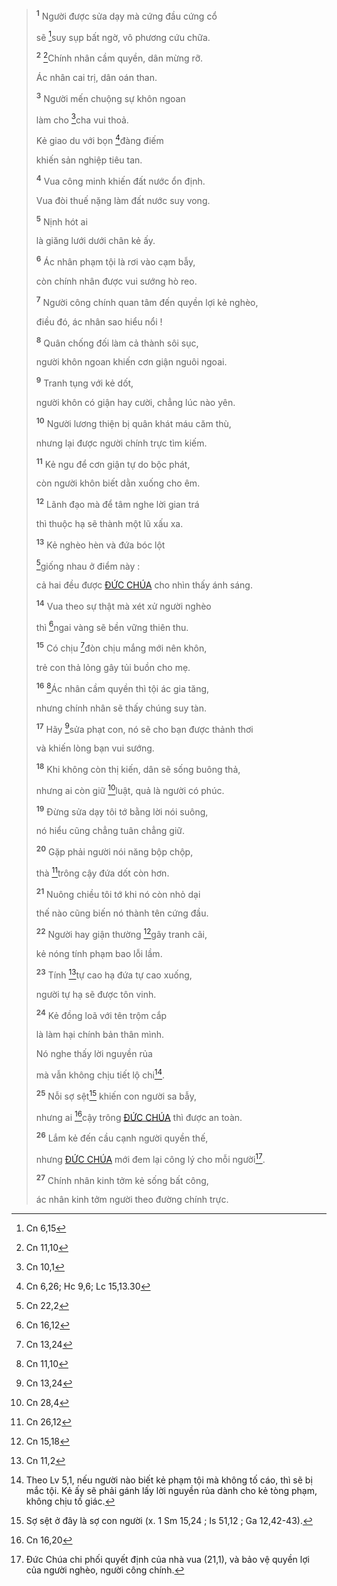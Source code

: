 > <sup><b>1</b></sup> Người được sửa dạy mà cứng đầu cứng cổ
>
> sẽ [^1@-4fb27129-f6f1-444e-b3d1-6dfaa4df5616]suy sụp bất ngờ, vô phương cứu chữa.
>
> <sup><b>2</b></sup> [^2@-4fb27129-f6f1-444e-b3d1-6dfaa4df5616]Chính nhân cầm quyền, dân mừng rỡ.
>
> Ác nhân cai trị, dân oán than.
>
> <sup><b>3</b></sup> Người mến chuộng sự khôn ngoan
>
> làm cho [^3@-4fb27129-f6f1-444e-b3d1-6dfaa4df5616]cha vui thoả.
>
> Kẻ giao du với bọn [^4@-4fb27129-f6f1-444e-b3d1-6dfaa4df5616]đàng điếm
>
> khiến sản nghiệp tiêu tan.
>
> <sup><b>4</b></sup> Vua công minh khiến đất nước ổn định.
>
> Vua đòi thuế nặng làm đất nước suy vong.
>
> <sup><b>5</b></sup> Nịnh hót ai
>
> là giăng lưới dưới chân kẻ ấy.
>
> <sup><b>6</b></sup> Ác nhân phạm tội là rơi vào cạm bẫy,
>
> còn chính nhân được vui sướng hò reo.
>
> <sup><b>7</b></sup> Người công chính quan tâm đến quyền lợi kẻ nghèo,
>
> điều đó, ác nhân sao hiểu nổi !
>
> <sup><b>8</b></sup> Quân chống đối làm cả thành sôi sục,
>
> người khôn ngoan khiến cơn giận nguôi ngoai.
>
> <sup><b>9</b></sup> Tranh tụng với kẻ dốt,
>
> người khôn có giận hay cười, chẳng lúc nào yên.
>
> <sup><b>10</b></sup> Người lương thiện bị quân khát máu căm thù,
>
> nhưng lại được người chính trực tìm kiếm.
>
> <sup><b>11</b></sup> Kẻ ngu để cơn giận tự do bộc phát,
>
> còn người khôn biết dằn xuống cho êm.
>
> <sup><b>12</b></sup> Lãnh đạo mà để tâm nghe lời gian trá
>
> thì thuộc hạ sẽ thành một lũ xấu xa.
>
> <sup><b>13</b></sup> Kẻ nghèo hèn và đứa bóc lột
>
> [^5@-4fb27129-f6f1-444e-b3d1-6dfaa4df5616]giống nhau ở điểm này :
>
> cả hai đều được [ĐỨC CHÚA]() cho nhìn thấy ánh sáng.
>
> <sup><b>14</b></sup> Vua theo sự thật mà xét xử người nghèo
>
> thì [^6@-4fb27129-f6f1-444e-b3d1-6dfaa4df5616]ngai vàng sẽ bền vững thiên thu.
>
> <sup><b>15</b></sup> Có chịu [^7@-4fb27129-f6f1-444e-b3d1-6dfaa4df5616]đòn chịu mắng mới nên khôn,
>
> trẻ con thả lỏng gây tủi buồn cho mẹ.
>
> <sup><b>16</b></sup> [^8@-4fb27129-f6f1-444e-b3d1-6dfaa4df5616]Ác nhân cầm quyền thì tội ác gia tăng,
>
> nhưng chính nhân sẽ thấy chúng suy tàn.
>
> <sup><b>17</b></sup> Hãy [^9@-4fb27129-f6f1-444e-b3d1-6dfaa4df5616]sửa phạt con, nó sẽ cho bạn được thảnh thơi
>
> và khiến lòng bạn vui sướng.
>
> <sup><b>18</b></sup> Khi không còn thị kiến, dân sẽ sống buông thả,
>
> nhưng ai còn giữ [^10@-4fb27129-f6f1-444e-b3d1-6dfaa4df5616]luật, quả là người có phúc.
>
> <sup><b>19</b></sup> Đừng sửa dạy tôi tớ bằng lời nói suông,
>
> nó hiểu cũng chẳng tuân chẳng giữ.
>
> <sup><b>20</b></sup> Gặp phải người nói năng bộp chộp,
>
> thà [^11@-4fb27129-f6f1-444e-b3d1-6dfaa4df5616]trông cậy đứa dốt còn hơn.
>
> <sup><b>21</b></sup> Nuông chiều tôi tớ khi nó còn nhỏ dại
>
> thế nào cũng biến nó thành tên cứng đầu.
>
> <sup><b>22</b></sup> Người hay giận thường [^12@-4fb27129-f6f1-444e-b3d1-6dfaa4df5616]gây tranh cãi,
>
> kẻ nóng tính phạm bao lỗi lầm.
>
> <sup><b>23</b></sup> Tính [^13@-4fb27129-f6f1-444e-b3d1-6dfaa4df5616]tự cao hạ đứa tự cao xuống,
>
> người tự hạ sẽ được tôn vinh.
>
> <sup><b>24</b></sup> Kẻ đồng loã với tên trộm cắp
>
> là làm hại chính bản thân mình.
>
> Nó nghe thấy lời nguyền rủa
>
> mà vẫn không chịu tiết lộ chi[^1-4fb27129-f6f1-444e-b3d1-6dfaa4df5616].
>
> <sup><b>25</b></sup> Nỗi sợ sệt[^2-4fb27129-f6f1-444e-b3d1-6dfaa4df5616] khiến con người sa bẫy,
>
> nhưng ai [^14@-4fb27129-f6f1-444e-b3d1-6dfaa4df5616]cậy trông [ĐỨC CHÚA]() thì được an toàn.
>
> <sup><b>26</b></sup> Lắm kẻ đến cầu cạnh người quyền thế,
>
> nhưng [ĐỨC CHÚA]() mới đem lại công lý cho mỗi người[^3-4fb27129-f6f1-444e-b3d1-6dfaa4df5616].
>
> <sup><b>27</b></sup> Chính nhân kinh tởm kẻ sống bất công,
>
> ác nhân kinh tởm người theo đường chính trực.

[^1-4fb27129-f6f1-444e-b3d1-6dfaa4df5616]: Theo Lv 5,1, nếu người nào biết kẻ phạm tội mà không tố cáo, thì sẽ bị mắc tội. Kẻ ấy sẽ phải gánh lấy lời nguyền rủa dành cho kẻ tòng phạm, không chịu tố giác.

[^2-4fb27129-f6f1-444e-b3d1-6dfaa4df5616]: Sợ sệt ở đây là sợ con người (x. 1 Sm 15,24 ; Is 51,12 ; Ga 12,42-43).

[^3-4fb27129-f6f1-444e-b3d1-6dfaa4df5616]: Đức Chúa chi phối quyết định của nhà vua (21,1), và bảo vệ quyền lợi của người nghèo, người công chính.

[^1@-4fb27129-f6f1-444e-b3d1-6dfaa4df5616]: Cn 6,15

[^2@-4fb27129-f6f1-444e-b3d1-6dfaa4df5616]: Cn 11,10

[^3@-4fb27129-f6f1-444e-b3d1-6dfaa4df5616]: Cn 10,1

[^4@-4fb27129-f6f1-444e-b3d1-6dfaa4df5616]: Cn 6,26; Hc 9,6; Lc 15,13.30

[^5@-4fb27129-f6f1-444e-b3d1-6dfaa4df5616]: Cn 22,2

[^6@-4fb27129-f6f1-444e-b3d1-6dfaa4df5616]: Cn 16,12

[^7@-4fb27129-f6f1-444e-b3d1-6dfaa4df5616]: Cn 13,24

[^8@-4fb27129-f6f1-444e-b3d1-6dfaa4df5616]: Cn 11,10

[^9@-4fb27129-f6f1-444e-b3d1-6dfaa4df5616]: Cn 13,24

[^10@-4fb27129-f6f1-444e-b3d1-6dfaa4df5616]: Cn 28,4

[^11@-4fb27129-f6f1-444e-b3d1-6dfaa4df5616]: Cn 26,12

[^12@-4fb27129-f6f1-444e-b3d1-6dfaa4df5616]: Cn 15,18

[^13@-4fb27129-f6f1-444e-b3d1-6dfaa4df5616]: Cn 11,2

[^14@-4fb27129-f6f1-444e-b3d1-6dfaa4df5616]: Cn 16,20
